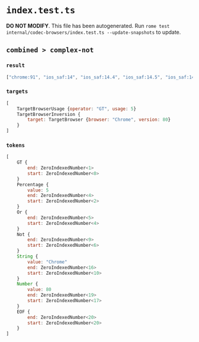 # `index.test.ts`

**DO NOT MODIFY**. This file has been autogenerated. Run `rome test internal/codec-browsers/index.test.ts --update-snapshots` to update.

## `combined > complex-not`

### `result`

```javascript
["chrome:91", "ios_saf:14", "ios_saf:14.4", "ios_saf:14.5", "ios_saf:14.7", "and_chr:91"]
```

### `targets`

```javascript
[
	TargetBrowserUsage {operator: "GT", usage: 5}
	TargetBrowserInversion {
		target: TargetBrowser {browser: "Chrome", version: 80}
	}
]
```

### `tokens`

```javascript
[
	GT {
		end: ZeroIndexedNumber<1>
		start: ZeroIndexedNumber<0>
	}
	Percentage {
		value: 5
		end: ZeroIndexedNumber<4>
		start: ZeroIndexedNumber<2>
	}
	Or {
		end: ZeroIndexedNumber<5>
		start: ZeroIndexedNumber<4>
	}
	Not {
		end: ZeroIndexedNumber<9>
		start: ZeroIndexedNumber<6>
	}
	String {
		value: "Chrome"
		end: ZeroIndexedNumber<16>
		start: ZeroIndexedNumber<10>
	}
	Number {
		value: 80
		end: ZeroIndexedNumber<19>
		start: ZeroIndexedNumber<17>
	}
	EOF {
		end: ZeroIndexedNumber<20>
		start: ZeroIndexedNumber<20>
	}
]
```

